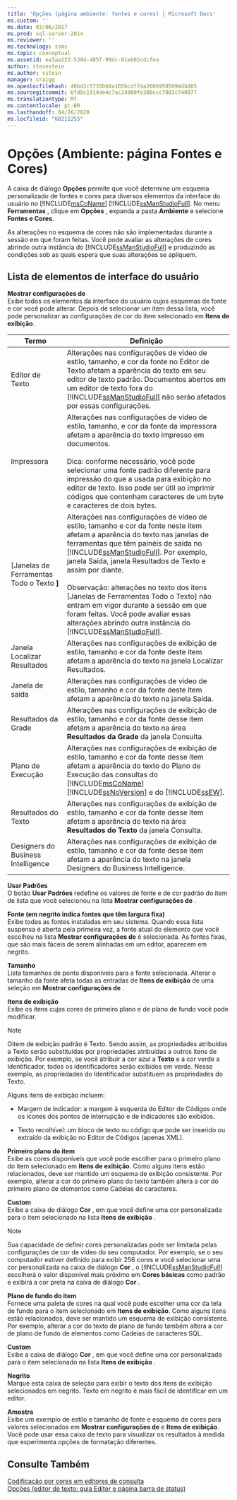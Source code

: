 ```yaml
---
title: 'Opções (página ambiente: fontes e cores) | Microsoft Docs'
ms.custom: ''
ms.date: 03/06/2017
ms.prod: sql-server-2014
ms.reviewer: ''
ms.technology: ssms
ms.topic: conceptual
ms.assetid: ea3aa222-538d-485f-99dc-01eb02cdcfea
author: stevestein
ms.author: sstein
manager: craigg
ms.openlocfilehash: 40bd2c5735b68a165bcdff4a26069505994dbd85
ms.sourcegitcommit: 6fd8c1914de4c7ac24900fe388ecc7883c740077
ms.translationtype: MT
ms.contentlocale: pt-BR
ms.lasthandoff: 04/26/2020
ms.locfileid: "68211255"
---
```

# <a name="options-environment-fonts-and-colors-page"></a>Opções (Ambiente: página Fontes e Cores)
  A caixa de diálogo **Opções** permite que você determine um esquema personalizado de fontes e cores para diversos elementos da interface do usuário no [!INCLUDE[msCoName](../../includes/msconame-md.md)] [!INCLUDE[ssManStudioFull](../../includes/ssmanstudiofull-md.md)]. No menu **Ferramentas** , clique em **Opções** , expanda a pasta **Ambiente** e selecione **Fontes e Cores**.  
  
 As alterações no esquema de cores não são implementadas durante a sessão em que foram feitas. Você pode avaliar as alterações de cores abrindo outra instância do [!INCLUDE[ssManStudioFull](../../includes/ssmanstudiofull-md.md)] e produzindo as condições sob as quais espera que suas alterações se apliquem.  
  
## <a name="uielement-list"></a>Lista de elementos de interface do usuário  
 **Mostrar configurações de**  
 Exibe todos os elementos da interface do usuário cujos esquemas de fonte e cor você pode alterar. Depois de selecionar um item dessa lista, você pode personalizar as configurações de cor do item selecionado em **Itens de exibição**.  
  
|Termo|Definição|  
|----------|----------------|  
|Editor de Texto|Alterações nas configurações de vídeo de estilo, tamanho, e cor da fonte no Editor de Texto afetam a aparência do texto em seu editor de texto padrão. Documentos abertos em um editor de texto fora do [!INCLUDE[ssManStudioFull](../../includes/ssmanstudiofull-md.md)] não serão afetados por essas configurações.|  
|Impressora|Alterações nas configurações de vídeo de estilo, tamanho, e cor da fonte da impressora afetam a aparência do texto impresso em documentos.<br /><br /> Dica: conforme necessário, você pode selecionar uma fonte padrão diferente para impressão do que a usada para exibição no editor de texto. Isso pode ser útil ao imprimir códigos que contenham caracteres de um byte e caracteres de dois bytes.|  
|[Janelas de Ferramentas Todo o Texto **]**|Alterações nas configurações de vídeo de estilo, tamanho e cor da fonte neste item afetam a aparência do texto nas janelas de ferramentas que têm painéis de saída no [!INCLUDE[ssManStudioFull](../../includes/ssmanstudiofull-md.md)]. Por exemplo, janela Saída, janela Resultados de Texto e assim por diante.<br /><br /> Observação: alterações no texto dos itens [Janelas de Ferramentas Todo o Texto] não entram em vigor durante a sessão em que foram feitas. Você pode avaliar essas alterações abrindo outra instância do [!INCLUDE[ssManStudioFull](../../includes/ssmanstudiofull-md.md)].|  
|Janela Localizar Resultados|Alterações nas configurações de exibição de estilo, tamanho e cor da fonte deste item afetam a aparência do texto na janela Localizar Resultados.|  
|Janela de saída|Alterações nas configurações de vídeo de estilo, tamanho e cor da fonte deste item afetam a aparência do texto na janela Saída.|  
|Resultados da Grade|Alterações nas configurações de exibição de estilo, tamanho e cor da fonte desse item afetam a aparência do texto na área **Resultados da Grade** da janela Consulta.|  
|Plano de Execução|Alterações nas configurações de exibição de estilo, tamanho e cor da fonte desse item afetam a aparência do texto do Plano de Execução das consultas do [!INCLUDE[msCoName](../../includes/msconame-md.md)] [!INCLUDE[ssNoVersion](../../includes/ssnoversion-md.md)] e do [!INCLUDE[ssEW](../../includes/ssew-md.md)].|  
|Resultados do Texto|Alterações nas configurações de exibição de estilo, tamanho e cor da fonte desse item afetam a aparência do texto na área **Resultados do Texto** da janela Consulta.|  
|Designers do Business Intelligence|Alterações nas configurações de exibição de estilo, tamanho e cor da fonte desse item afetam a aparência do texto na janela Designers do Business Intelligence.|  
  
 **Usar Padrões**  
 O botão **Usar Padrões** redefine os valores de fonte e de cor padrão do item de lista que você selecionou na lista **Mostrar configurações de** .  
  
 **Fonte (em negrito indica fontes que têm largura fixa)**  
 Exibe todas as fontes instaladas em seu sistema. Quando essa lista suspensa é aberta pela primeira vez, a fonte atual do elemento que você escolheu na lista **Mostrar configurações de** é selecionada. As fontes fixas, que são mais fáceis de serem alinhadas em um editor, aparecem em negrito.  
  
 **Tamanho**  
 Lista tamanhos de ponto disponíveis para a fonte selecionada. Alterar o tamanho da fonte afeta todas as entradas de **Itens de exibição** de uma seleção em **Mostrar configurações de** .  
  
 **Itens de exibição**  
 Exibe os itens cujas cores de primeiro plano e de plano de fundo você pode modificar.  
  
> [!NOTE]  
>  Oitem de exibição padrão é Texto. Sendo assim, as propriedades atribuídas a Texto serão substituídas por propriedades atribuídas a outros itens de exibição. Por exemplo, se você atribuir a cor azul a **Texto** e a cor verde a Identificador, todos os identificadores serão exibidos em verde. Nesse exemplo, as propriedades do Identificador substituem as propriedades do Texto.  
  
 Alguns itens de exibição incluem:  
  
-   Margem de indicador: a margem à esquerda do Editor de Códigos onde os ícones dos pontos de interrupção e de indicadores são exibidos.  
  
-   Texto recolhível: um bloco de texto ou código que pode ser inserido ou extraído da exibição no Editor de Códigos (apenas XML).  
  
 **Primeiro plano do item**  
 Exibe as cores disponíveis que você pode escolher para o primeiro plano do item selecionado em **Itens de exibição**. Como alguns itens estão relacionados, deve ser mantido um esquema de exibição consistente. Por exemplo, alterar a cor do primeiro plano do texto também altera a cor do primeiro plano de elementos como Cadeias de caracteres.  
  
 **Custom**  
 Exibe a caixa de diálogo **Cor** , em que você define uma cor personalizada para o item selecionado na lista **Itens de exibição** .  
  
> [!NOTE]  
>  Sua capacidade de definir cores personalizadas pode ser limitada pelas configurações de cor de vídeo do seu computador. Por exemplo, se o seu computador estiver definido para exibir 256 cores e você selecionar uma cor personalizada na caixa de diálogo **Cor** , o [!INCLUDE[ssManStudioFull](../../includes/ssmanstudiofull-md.md)] escolherá o valor disponível mais próximo em **Cores básicas** como padrão e exibirá a cor preta na caixa de diálogo **Cor** .  
  
 **Plano de fundo do item**  
 Fornece uma paleta de cores na qual você pode escolher uma cor da tela de fundo para o item selecionado em **Itens de exibição**. Como alguns itens estão relacionados, deve ser mantido um esquema de exibição consistente. Por exemplo, alterar a cor do texto de plano de fundo também altera a cor de plano de fundo de elementos como Cadeias de caracteres SQL.  
  
 **Custom**  
 Exibe a caixa de diálogo **Cor** , em que você define uma cor personalizada para o item selecionado na lista **Itens de exibição** .  
  
 **Negrito**  
 Marque esta caixa de seleção para exibir o texto dos itens de exibição selecionados em negrito. Texto em negrito é mais fácil de identificar em um editor.  
  
 **Amostra**  
 Exibe um exemplo de estilo e tamanho de fonte e esquema de cores para valores selecionados em **Mostrar configurações de** e **Itens de exibição**. Você pode usar essa caixa de texto para visualizar os resultados à medida que experimenta opções de formatação diferentes.  
  
## <a name="see-also"></a>Consulte Também  
 [Codificação por cores em editores de consulta](../../relational-databases/scripting/color-coding-in-query-editors.md)   
 [Opções &#40;editor de texto: guia Editor e página barra de status&#41;](../../database-engine/options-text-editor-editor-tab-and-status-bar-page.md)  
  
  
